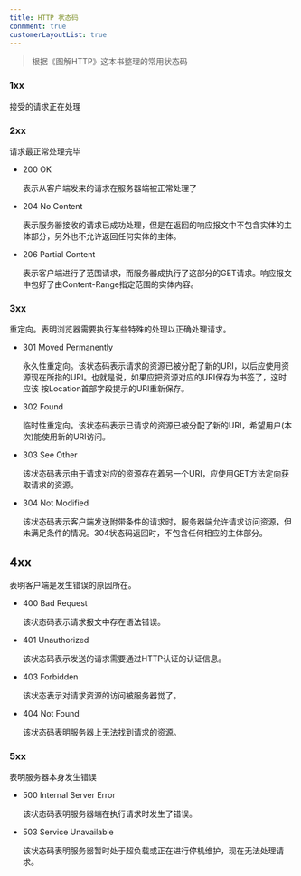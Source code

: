 ```yaml
---
title: HTTP 状态码
conmment: true
customerLayoutList: true
---
```


> 根据《图解HTTP》这本书整理的常用状态码

### 1xx

接受的请求正在处理

### 2xx

请求最正常处理完毕
  
  - 200 OK

    表示从客户端发来的请求在服务器端被正常处理了

  - 204 No Content

    表示服务器接收的请求已成功处理，但是在返回的响应报文中不包含实体的主体部分，另外也不允许返回任何实体的主体。

  - 206 Partial Content

    表示客户端进行了范围请求，而服务器成执行了这部分的GET请求。响应报文中包好了由Content-Range指定范围的实体内容。

### 3xx

重定向。表明浏览器需要执行某些特殊的处理以正确处理请求。

  - 301 Moved Permanently

    永久性重定向。该状态码表示请求的资源已被分配了新的URI，以后应使用资源现在所指的URI。也就是说，如果应把资源对应的URI保存为书签了，这时应该
    按Location首部字段提示的URI重新保存。

  - 302 Found

    临时性重定向。该状态码表示已请求的资源已被分配了新的URI，希望用户(本次)能使用新的URI访问。

  - 303 See Other

    该状态码表示由于请求对应的资源存在着另一个URI，应使用GET方法定向获取请求的资源。

  - 304 Not Modified

    该状态码表示客户端发送附带条件的请求时，服务器端允许请求访问资源，但未满足条件的情况。304状态码返回时，不包含任何相应的主体部分。


## 4xx

表明客户端是发生错误的原因所在。

  - 400 Bad Request

    该状态码表示请求报文中存在语法错误。

  - 401 Unauthorized

    该状态码表示发送的请求需要通过HTTP认证的认证信息。

  - 403 Forbidden

    该状态表示对请求资源的访问被服务器觉了。

  - 404 Not Found

    该状态码表明服务器上无法找到请求的资源。

### 5xx

表明服务器本身发生错误

  - 500 Internal Server Error

    该状态码表明服务器端在执行请求时发生了错误。

  - 503 Service Unavailable

    该状态码表明服务器暂时处于超负载或正在进行停机维护，现在无法处理请求。